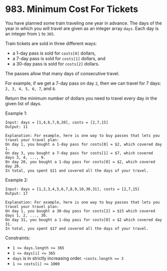 # 983. Minimum Cost For Tickets

You have planned some train traveling one year in advance. The days of the year in which you will travel are given as an integer array `days`. Each day is an integer from `1` to `365`.

Train tickets are sold in three different ways:

- a 1-day pass is sold for `costs[0]` dollars,
- a 7-day pass is sold for `costs[1]` dollars, and
- a 30-day pass is sold for `costs[2]` dollars.

The passes allow that many days of consecutive travel.

For example, if we get a 7-day pass on day `2`, then we can travel for 7 days: `2, 3, 4, 5, 6, 7`, and `8`.

Return the minimum number of dollars you need to travel every day in the given list of days.

Example 1:

    Input: days = [1,4,6,7,8,20], costs = [2,7,15]
    Output: 11

    Explanation: For example, here is one way to buy passes that lets you travel your travel plan:
    On day 1, you bought a 1-day pass for costs[0] = $2, which covered day 1.
    On day 3, you bought a 7-day pass for costs[1] = $7, which covered days 3, 4, ..., 9.
    On day 20, you bought a 1-day pass for costs[0] = $2, which covered day 20.
    In total, you spent $11 and covered all the days of your travel.

Example 2:

    Input: days = [1,2,3,4,5,6,7,8,9,10,30,31], costs = [2,7,15]
    Output: 17

    Explanation: For example, here is one way to buy passes that lets you travel your travel plan:
    On day 1, you bought a 30-day pass for costs[2] = $15 which covered days 1, 2, ..., 30.
    On day 31, you bought a 1-day pass for costs[0] = $2 which covered day 31.
    In total, you spent $17 and covered all the days of your travel.

Constraints:

- `1 <= days.length <= 365`
- `1 <= days[i] <= 365`
- `days` is in strictly increasing order.
-`costs.length == 3`
- `1 <= costs[i] <= 1000`